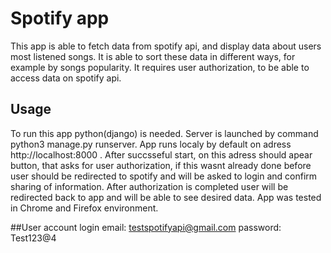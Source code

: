 # Spotify app
This app is able to fetch data from spotify api, and display data about users most listened songs. It is able to sort these data in different ways, for example by songs popularity.
It requires user authorization, to be able to access data on spotify api.

## Usage
To run this app python(django) is needed. Server is launched by command python3 manage.py runserver. App runs localy by default on adress http://localhost:8000 . After succsseful start, on this adress should apear button, that
asks for user authorization, if this wasnt already done before user should be redirected to spotify and will be asked to login and confirm sharing of information.
After authorization is completed user will be redirected back to app and will be able to see desired data. App was tested in Chrome and Firefox environment.

##User account
login email: testspotifyapi@gmail.com
password: Test123@4
